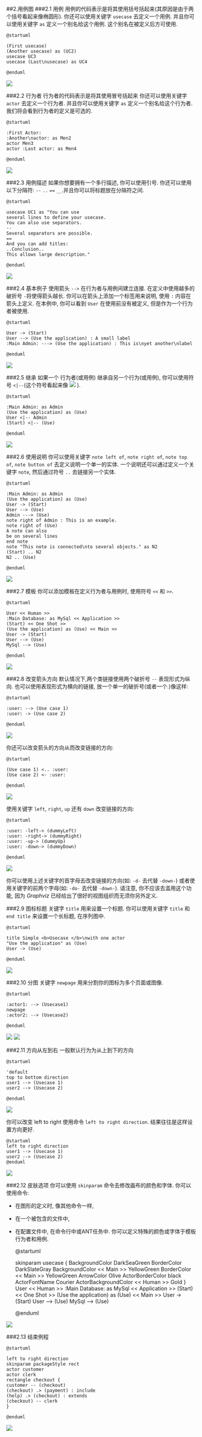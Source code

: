 ##2.用例图
###2.1 用例
用例的代码表示是将其使用括号括起来(其原因是由于两个括号看起来像椭圆形).
你还可以使用关键字 `usecase` 去定义一个用例. 并且你可以使用关键字 `as` 定义一个别名给这个用例. 
这个别名在被定义后方可使用.

	@startuml

	(First usecase)
	(Another usecase) as (UC2)
	usecase UC3
	usecase (Last\nusecase) as UC4

	@enduml

![](image/2.1_01.png)

###2.2 行为者
行为者的代码表示是将其使用冒号括起来
你还可以使用关键字 `actor` 去定义一个行为者. 并且你可以使用关键字 `as` 定义一个别名给这个行为者. 我们将会看到行为者的定义是可选的.

	@startuml

	:First Actor:
	:Another\nactor: as Men2
	actor Men3
	actor :Last actor: as Men4

	@enduml

![](image/2.2_01.png)

###2.3 用例描述
如果你想要拥有一个多行描述, 你可以使用引号.
你还可以使用以下分隔符: `--` `..` `==` `__`.并且你可以将标题放在分隔符之间.

	@startuml

	usecase UC1 as "You can use
	several lines to define your usecase.
	You can also use separators.
	--
	Several separators are possible.
	==
	And you can add titles:
	..Conclusion..
	This allows large description."

	@enduml

![](image/2.3_01.png)

###2.4 基本例子
使用箭头 `-->` 在行为者与用例间建立连接.
在定义中使用越多的破折号 `-`将使得箭头越长. 你可以在箭头上添加一个标签用来说明, 使用 `:` 内容在箭头上定义.
在本例中, 你可以看到 `User` 在使用前没有被定义, 但是作为一个行为者被使用.

	@startuml

	User -> (Start)
	User --> (Use the application) : A small label
	:Main Admin: ---> (Use the application) : This is\nyet another\nlabel

	@enduml

![](image/2.4_01.png)

###2.5 继承
如果一个 行为者(或用例) 继承自另一个行为(或用例), 你可以使用符号 `<|--`(这个符号看起来像 ![](image/2.5_01.png) ).

	@startuml

	:Main Admin: as Admin
	(Use the application) as (Use)
	User <|-- Admin
	(Start) <|-- (Use)

	@enduml

![](image/2.5_02.png)

###2.6 使用说明
你可以使用关键字 `note left of`, `note right of`, `note top of`, `note button of` 去定义说明一个单一的实体.
一个说明还可以通过定义一个关键字 `note`, 然后通过符号 `..` 去链接另一个实体.

    @startuml

    :Main Admin: as Admin
    (Use the application) as (Use)
    User -> (Start)
    User --> (Use)
    Admin ---> (Use)
    note right of Admin : This is an example.
    note right of (Use)
    A note can also
    be on several lines
    end note
    note "This note is connected\nto several objects." as N2
    (Start) .. N2
    N2 .. (Use)

    @enduml

![](image/2.6_01.png)

###2.7 模板
你可以添加模板在定义行为者与用例时, 使用符号 `<<` 和 `>>`.

	@startuml

	User << Human >>
	:Main Database: as MySql << Application >>
	(Start) << One Shot >>
	(Use the application) as (Use) << Main >>
	User -> (Start)
	User --> (Use)
	MySql --> (Use)

	@enduml

![](image/2.7_01.png)

###2.8 改变箭头方向
默认情况下,两个类链接使用两个破折号 `--` 表现形式为纵向. 也可以使用表现形式为横向的链接, 放一个单一的破折号(或者一个.)像这样:

	@startuml

	:user: --> (Use case 1)
	:user: -> (Use case 2)

	@enduml

![](image/2.8_01.png)

你还可以改变箭头的方向从而改变链接的方向:

	@startuml

	(Use case 1) <.. :user:
	(Use case 2) <- :user:

	@enduml

![](image/2.8_02.png)

使用关键字 `left`, `right`, `up` 还有 `down` 改变链接的方向:

	@startuml

	:user: -left-> (dummyLeft)
	:user: -right-> (dummyRight)
	:user: -up-> (dummyUp)
	:user: -down-> (dummyDown)

	@enduml

![](image/2.8_03.png)

你可以使用上述关键字的首字母去改变链接的方向(如: `-d-` 去代替 `-down-`) 或者使用关键字的前两个字母(如: `-do-` 去代替 `-down-`).
请注意, 你不应该去滥用这个功能, 因为  *Graphviz* 已经给出了很好的视图组织而无须你另外定义.

###2.9 图标标题
关键字 `title` 用来设置一个标题.
你可以使用关键字 `title` 和 `end title` 来设置一个长标题, 在序列图中.

	@startuml

	title Simple <b>Usecase </b>\nwith one actor
	"Use the application" as (Use)
	User -> (Use)

	@enduml

![](image/2.9_01.png)

###2.10 分图
关键字 `newpage` 用来分割你的图标为多个页面或图像.

	@startuml

	:actor1: --> (Usecase1)
	newpage
	:actor2: --> (Usecase2)

	@enduml

![](image/2.10_02.png)
![](image/2.10_01.png)

###2.11 方向从左到右
一般默认行为为从上到下的方向

	@startuml

	'default
	top to bottom direction
	user1 --> (Usecase 1)
	user2 --> (Usecase 2)

	@enduml

![](image/2.11_01.png)

你可以改变 left to right 使用命令 `left to right direction`. 结果往往是这样设置方向更好.

	@startuml
	left to right direction
	user1 --> (Usecase 1)
	user2 --> (Usecase 2)
	@enduml

![](image/2.11_02.png)

###2.12 皮肤选项
你可以使用 `skinparam` 命令去修改画布的颜色和字体.
你可以使用命令:
+ 在图形的定义时, 像其他命令一样,
+ 在一个被包含的文件中,
+ 在配置文件中, 在命令行中或ANT任务中.
你可以定义特殊的颜色或字体于模板行为者和用例.


    @startuml

    skinparam usecase {
    BackgroundColor DarkSeaGreen
    BorderColor DarkSlateGray
    BackgroundColor << Main >> YellowGreen
    BorderColor << Main >> YellowGreen
    ArrowColor Olive
    ActorBorderColor black
    ActorFontName Courier
    ActorBackgroundColor << Human >> Gold
    }
    User << Human >>
    :Main Database: as MySql << Application >>
    (Start) << One Shot >>
    (Use the application) as (Use) << Main >>
    User -> (Start)
    User --> (Use)
    MySql --> (Use)

    @enduml

![](image/2.12_01.png)

###2.13 结束例程

    @startuml

    left to right direction
    skinparam packageStyle rect
    actor customer
    actor clerk
    rectangle checkout {
    customer -- (checkout)
    (checkout) .> (payment) : include
    (help) .> (checkout) : extends
    (checkout) -- clerk
    }

    @enduml

![](image/2.13_01.png)


















